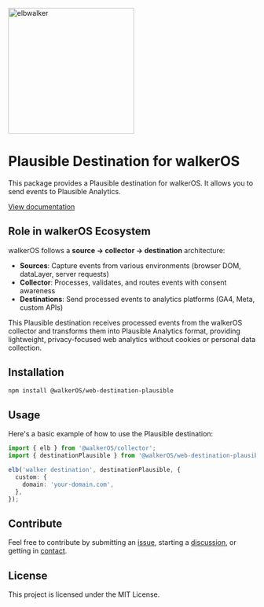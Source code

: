 <p align="left">
  <a href="https://elbwalker.com">
    <img title="elbwalker" src='https://www.elbwalker.com/img/elbwalker_logo.png' width="256px"/>
  </a>
</p>

# Plausible Destination for walkerOS

This package provides a Plausible destination for walkerOS. It allows you to
send events to Plausible Analytics.

[View documentation](https://www.elbwalker.com/docs/destinations/web/plausible/)

## Role in walkerOS Ecosystem

walkerOS follows a **source → collector → destination** architecture:

- **Sources**: Capture events from various environments (browser DOM, dataLayer,
  server requests)
- **Collector**: Processes, validates, and routes events with consent awareness
- **Destinations**: Send processed events to analytics platforms (GA4, Meta,
  custom APIs)

This Plausible destination receives processed events from the walkerOS collector
and transforms them into Plausible Analytics format, providing lightweight,
privacy-focused web analytics without cookies or personal data collection.

## Installation

```sh
npm install @walkerOS/web-destination-plausible
```

## Usage

Here's a basic example of how to use the Plausible destination:

```typescript
import { elb } from '@walkerOS/collector';
import { destinationPlausible } from '@walkerOS/web-destination-plausible';

elb('walker destination', destinationPlausible, {
  custom: {
    domain: 'your-domain.com',
  },
});
```

## Contribute

Feel free to contribute by submitting an
[issue](https://github.com/elbwalker/walkerOS/issues), starting a
[discussion](https://github.com/elbwalker/walkerOS/discussions), or getting in
[contact](https://calendly.com/elb-alexander/30min).

## License

This project is licensed under the MIT License.

